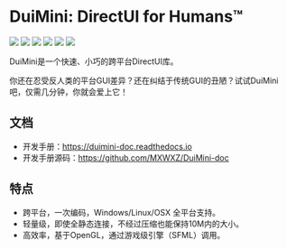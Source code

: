 # DuiMini: DirectUI for Humans™

![](https://img.shields.io/badge/Status-dev-lightgrey.svg) ![](https://travis-ci.com/MXWXZ/DuiMini.svg?branch=master) ![](https://readthedocs.org/projects/duimini-doc/badge/?version=latest) ![](https://img.shields.io/badge/License-MIT-red.svg) ![](https://img.shields.io/badge/Language-C%2B%2B-yellow.svg) ![](https://img.shields.io/badge/Version-0.1.0-blue.svg)

DuiMini是一个快速、小巧的跨平台DirectUI库。

你还在忍受反人类的平台GUI差异？还在纠结于传统GUI的丑陋？试试DuiMini吧，仅需几分钟，你就会爱上它！

## 文档
- 开发手册：https://duimini-doc.readthedocs.io
- 开发手册源码：https://github.com/MXWXZ/DuiMini-doc

## 特点
- 跨平台，一次编码，Windows/Linux/OSX 全平台支持。
- 轻量级，即使全静态连接，不经过压缩也能保持10M内的大小。
- 高效率，基于OpenGL，通过游戏级引擎（SFML）调用。